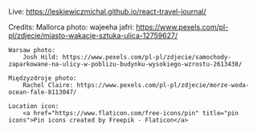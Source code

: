 Live:
https://leskiewiczmichal.github.io/react-travel-journal/

Credits:
    Mallorca photo:
        wajeeha jafri: https://www.pexels.com/pl-pl/zdjecie/miasto-wakacje-sztuka-ulica-12759627/

    Warsaw photo:
        Josh Hild: https://www.pexels.com/pl-pl/zdjecie/samochody-zaparkowane-na-ulicy-w-poblizu-budynku-wysokiego-wzrostu-2613438/

    Międzyzdroje photo:
        Rachel Claire: https://www.pexels.com/pl-pl/zdjecie/morze-woda-ocean-fale-8113047/

    Location icon:
        <a href="https://www.flaticon.com/free-icons/pin" title="pin icons">Pin icons created by Freepik - Flaticon</a>